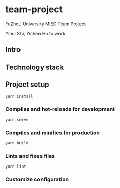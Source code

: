 # team-project

FuZhou University MIEC Team Project

Yihui Shi, Yichen Hu to work

##  Intro



## Technology stack



## Project setup

```
yarn install
```

### Compiles and hot-reloads for development

```
yarn serve
```

### Compiles and minifies for production

```
yarn build
```

### Lints and fixes files

```
yarn lint
```

### Customize configuration

